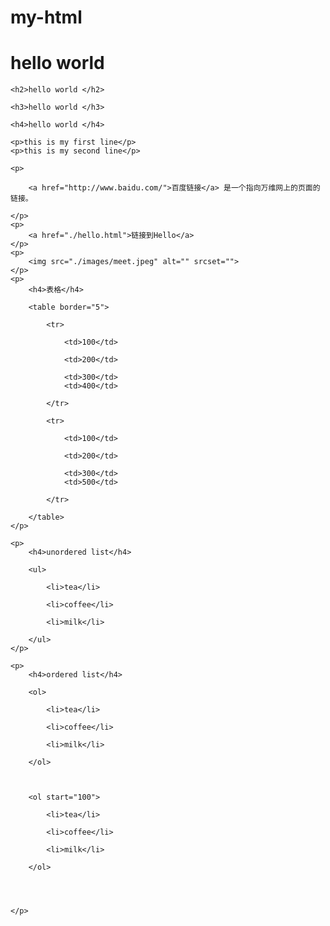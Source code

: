 # my-html
<!DOCTYPE html>
<html lang="en">
<head>
    <meta charset="UTF-8">
    <meta name="viewport" content="width=device-width, initial-scale=1.0">
    <meta http-equiv="X-UA-Compatible" content="ie=edge">
    <title>html Element</title>
</head>
<body>
    <h1>hello world </h1>

    <h2>hello world </h2>

    <h3>hello world </h3>

    <h4>hello world </h4>

    <p>this is my first line</p>
    <p>this is my second line</p>

    <p>

        <a href="http://www.baidu.com/">百度链接</a> 是一个指向万维网上的页面的链接。

    </p>
    <p>
        <a href="./hello.html">链接到Hello</a>
    </p>
    <p>
        <img src="./images/meet.jpeg" alt="" srcset="">
    </p>
    <p>
        <h4>表格</h4>

        <table border="5">
    
            <tr>
    
                <td>100</td>
    
                <td>200</td>
    
                <td>300</td>
                <td>400</td>
    
            </tr>
    
            <tr>
    
                <td>100</td>
    
                <td>200</td>
    
                <td>300</td>
                <td>500</td>
    
            </tr>
    
        </table>
    </p>

    <p>
        <h4>unordered list</h4>

        <ul>
    
            <li>tea</li>
    
            <li>coffee</li>
    
            <li>milk</li>
    
        </ul>
    </p>

    <p>
        <h4>ordered list</h4>

        <ol>
    
            <li>tea</li>
    
            <li>coffee</li>
    
            <li>milk</li>
    
        </ol>
    
    
    
        <ol start="100">
    
            <li>tea</li>
    
            <li>coffee</li>
    
            <li>milk</li>
    
        </ol>
    
    
    
    
    </p>
</body>
</html>
